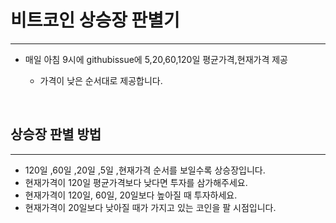 # 비트코인 상승장 판별기
---
- 매일 아침 9시에 githubissue에 5,20,60,120일 평균가격,현재가격 제공
  - 가격이 낮은 순서대로 제공합니다.
    
    <br/>
## 상승장 판별 방법
---
- 120일 ,60일 ,20일 ,5일 ,현재가격 순서를 보일수록 상승장입니다.  
- 현재가격이 120일 평균가격보다 낮다면 투자를 삼가해주세요.
- 현재가격이 120일, 60일, 20일보다 높아질 때 투자하세요.
- 현재가격이 20일보다 낮아질 때가 가지고 있는 코인을 팔 시점입니다.

